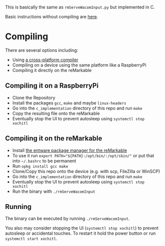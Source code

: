 This is basically the same as `rmServeWacomInput.py` but implemented in C.

Basic instructions without compiling are [here](https://github.com/LinusCDE/rmWacomToMouse/blob/master/README.MD).


# Compiling

There are several options including:

- Using [a cross-platform compiler](https://remarkablewiki.com/devel/qt_creator)
- Compiling on a device using the same platform like a RaspberryPi
- Compiling it directly on the reMarkable

## Compiling it on a RaspberryPi

- Clone the Repository
- Install the packages `gcc`, `make` and maybe `linux-headers`
- Go into the `c_implementation` directory of this repo and run `make`
- Copy the resulting file onto the reMarkable
- Eventually stop the UI to prevent autosleep using `systemctl stop xochitl`

## Compiling it on the reMarkable

- Install [the entware package manager for the reMarkable](https://github.com/Evidlo/remarkable_entware)
- To use it run `export PATH="${PATH}:/opt/bin/:/opt/sbin/"` or put that into `~/.bashrc` to be permanent
- Run `opkg install gcc make`
- Clone/Copy this repo onto the device (e.g. with scp, FileZilla or WinSCP)
- Go into the `c_implementation` directory of this repo and run `make`
- Eventually stop the UI to prevent autosleep using `systemctl stop xochitl`
- Run the binary with `./rmServeWacomInput`


## Running

The binary can be executed by running `./rmServeWacomInput`.

You also may consider stopping the UI (`systemctl stop xochitl`) to prevent autosleep or accidental touches.
To restart it hold the power button or run `systemctl start xochitl`.